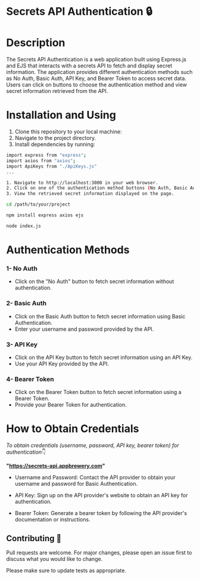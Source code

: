 # Secrets API Authentication 🔒
# Description

The Secrets API Authentication is a web application built using Express.js and EJS that interacts with a secrets API to fetch and display secret information. The application provides different authentication methods such as No Auth, Basic Auth, API Key, and Bearer Token to access secret data. Users can click on buttons to choose the authentication method and view secret information retrieved from the API.
# Installation and Using


1. Clone this repository to your local machine:
2. Navigate to the project directory.
3. Install dependencies by running:


```bash
import express from "express";
import axios from "axios";
import ApiKeys from "./ApiKeys.js"
...

1. Navigate to http://localhost:3000 in your web browser.
2. Click on one of the authentication method buttons (No Auth, Basic Auth, API Key, Bearer Token) to fetch secret information from the API.
3. View the retrieved secret information displayed on the page.
```

```bash
cd /path/to/your/project

npm install express axios ejs

node index.js

```

# Authentication Methods
### 1- No Auth
* Click on the "No Auth" button to fetch secret information without authentication.
### 2- Basic Auth
* Click on the Basic Auth button to fetch secret information using Basic Authentication.
* Enter your username and password provided by the API.
### 3- API Key
* Click on the API Key button to fetch secret information using an API Key.
* Use your API Key provided by the API.
### 4- Bearer Token
* Click on the Bearer Token button to fetch secret information using a Bearer Token.
* Provide your Bearer Token for authentication.

# How to Obtain Credentials
*To obtain credentials (username, password, API key, bearer token) for authentication*👇

**"https://secrets-api.appbrewery.com"** 

* Username and Password: Contact the API provider to obtain your username and password for Basic Authentication.

* API Key: Sign up on the API provider's website to obtain an API key for authentication.

* Bearer Token: Generate a bearer token by following the API provider's documentation or instructions.

## Contributing 🚀

Pull requests are welcome. For major changes, please open an issue first to discuss what you would like to change.

Please make sure to update tests as appropriate.
